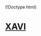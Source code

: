 (!Doctype html)
<html>
  <head><title>XAVI</title></head>
  <h1><a href="https://praykim.github.io/XAVI/XAVIStr.html">XAVI</a></h1>
</html>
